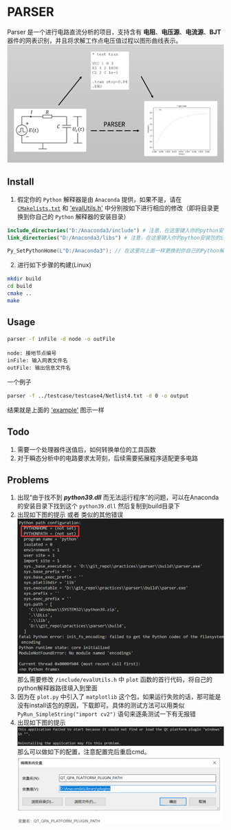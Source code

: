 # PARSER

Parser 是一个进行电路直流分析的项目，支持含有 **电阻**、**电压源**、**电流源**、**BJT** 器件的网表识别，并且将求解工作点电压值过程以图形曲线表示。
![example](pic/example.png)

## Install
1. 假定你的 `Python` 解释器是由 `Anaconda` 提供，如果不是，请在 [`CMakelists.txt`](https://github.com/rid-sun/practices/blob/main/parser/CMakeLists.txt) 和 ['evalUtils.h'](https://github.com/rid-sun/practices/blob/main/parser/include/evalUtils.h) 中分别按如下进行相应的修改（即将目录更换到你自己的  `Python` 解释器的安装目录）
```CMake
include_directories("D:/Anaconda3/include") # 注意，在这里键入你的python安装包的include文件夹路径
link_directories("D:/Anaconda3/libs") # 注意，在这里键入你的python安装包的include文件夹路径

```
```cpp
Py_SetPythonHome(L"D:/Anaconda3"); // 在这里向上面一样更换到你自己的Python解释器安装目录
```
2. 进行如下步骤的构建(Linux)
```bash
mkdir build
cd build
cmake ..
make
```

## Usage

```bash
parser -f inFile -d node -o outFile

node: 接地节点编号
inFile: 输入网表文件名
outFile: 输出信息文件名
```

一个例子

```bash
parser -f ../testcase/testcase4/Netlist4.txt -d 0 -o output
```

结果就是上面的 ['example'](#parser) 图示一样

## Todo

1. 需要一个处理器件送值后，如何转换单位的工具函数
2. 对于瞬态分析中的电路要求太苛刻，后续需要拓展程序适配更多电路

## Problems

1. 出现“由于找不到 ***python39.dll*** 而无法运行程序”的问题，可以在Anaconda的安装目录下找到这个 `python39.dll` 然后复制到build目录下
2. 出现如下图的提示 或者 类似的其他错误
![error1](pic/error1.png)
    那么需要修改 `/include/evalUtils.h` 中 `plot` 函数的首行代码，将自己的python解释器路径填入到里面
1. 因为在 `plot.py` 中引入了 `matplotlib` 这个包，如果运行失败的话，那可能是没有install该包的原因，下载即可。具体的测试方法可以用类似`PyRun_SimpleString("import cv2")` 语句来逐条测试一下有无报错
2. 出现如下图的提示
![error2](pic/error2.png)
    那么可以做如下的配置，注意配置完后重启cmd。
![solution2](pic/solution2.png)
